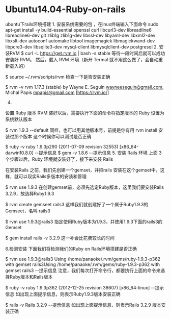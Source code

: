 # Ubuntu14.04-Ruby-on-rails
ubuntu下rails环境搭建
1.
安装系统需要的包 ，在lnux终端输入下面命令
sudo apt-get install -y build-essential openssl curl libcurl3-dev libreadline6 libreadline6-dev
 git zlib1g zlib1g-dev libssl-dev libyaml-dev libxml2-dev libxslt-dev autoconf automake libtool 
 imagemagick libmagickwand-dev libpcre3-dev libsqlite3-dev mysql-client libmysqlclient-dev postgresql
2.
安装RVM
$ curl -L https://get.rvm.io | bash -s stable
等待一段时间后就可以成功安装好 RVM。
然后，载入 RVM 环境（新开 Termal 就不用这么做了，会自动重新载入的）

$ source ~/.rvm/scripts/rvm
检查一下是否安装正确

$ rvm -v
rvm 1.17.3 (stable) by Wayne E. Seguin <wayneeseguin@gmail.com>, Michal Papis <mpapis@gmail.com> [https://rvm.io/]

4.
设置 Ruby 版本
RVM 装好以后，需要执行下面的命令将指定版本的 Ruby 设置为系统默认版本

$ rvm 1.9.3 --default
同样，也可以用其他版本号，前提是你有用 rvm install 安装过那个版本
这个时候你可以测试是否正确

$ ruby -v
ruby 1.9.3p290 (2011-07-09 revision 32553) [x86_64-darwin10.8.0]  --提示信息
$ gem -v
1.8.6 --提示信息
5.
安装 Rails 环境
上面 3 个步骤过后，Ruby 环境就安装好了，接下来安装 Rails

在安装Rails 之前，我们先创建一个gemset，并把rails 安装在这个gemset中，这样，就可以现实Rails多版本的安装和管理

$ rvm use 1.9.3
 在创建gemset前，必须先选定Ruby版本，这里我们要安装Rails 3.2.9，故选择Ruby1.9.3

$ rvm create gemseet rails3
这样我们就创建好了一个属于Ruby1.9.3的Gemseet，名叫 rails3

$ rvm use 1.9.3@rails3
指定使用Ruby版本为1.9.3，并使用1.9.3下面的rails3的Gemset

$ gem install  rails -v 3.2.9
这一补会比花费较长的时间

6.检测安装
下面我们将检测我们的Ruby on Rails环境搭建是否正确

$ rvm use 1.9.3@rails3
Using /home/panaoke/.rvm/gems/ruby-1.9.3-p362 with gemset rails3Using /home/panaoke/.rvm/gems/ruby-1.9.3-p362 with gemset rails3 --提示信息
注意，我们每次打开命令行，都要执行上面的命令来选择Ruby版本和Rails版本

$ ruby -v
ruby 1.9.3p362 (2012-12-25 revision 38607) [x86_64-linux] --提示信息
如出现上面提示信息，则表示Ruby1.9.3版本安装正确

$ rails -v
Rails 3.2.9 --提示信息
如出现上面提示信息，则表示Rails 3.2.9 版本安装正确
